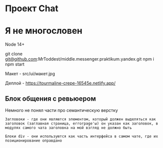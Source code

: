# Проект Chat
# Я не многословен

Node 14+

git clone git@github.com:MrToddest/middle.messenger.praktikum.yandex.git
npm i
npm start

Макет - src/ui/макет.jpg

Деплой - https://tourmaline-crepe-16545e.netlify.app/

## Блок общения с ревьюером 
Немного не понял части про семантическую верстку

    Загловоки - где они являются элементом, который должен выделяться как заголовок (заглавная страница, errorpage'ы) он указан как заголовок, в модулях самого чата заголовка на мой взгляд не должно быть

    Блоки div - они используются как часть интерфейса в самом чате, где их позиционирование оправдано